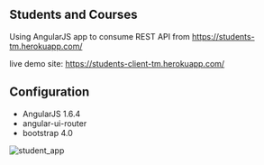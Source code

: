 ## Students and Courses

Using AngularJS app to consume REST API
from https://students-tm.herokuapp.com/

live demo site: https://students-client-tm.herokuapp.com/

## Configuration

* AngularJS 1.6.4
* angular-ui-router
* bootstrap 4.0

![student_app](https://user-images.githubusercontent.com/24881495/32386703-5415b102-c07f-11e7-849b-a06a4f627e81.JPG)
